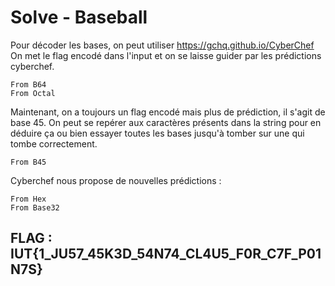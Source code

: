 # Solve - Baseball

Pour décoder les bases, on peut utiliser https://gchq.github.io/CyberChef  
On met le flag encodé dans l'input et on se laisse guider par les prédictions cyberchef.

```
From B64
From Octal
```

Maintenant, on a toujours un flag encodé mais plus de prédiction, il s'agit de base 45. On peut se repérer aux caractères présents dans la string pour en déduire ça ou bien essayer toutes les bases jusqu'à tomber sur une qui tombe correctement.
```
From B45
```
Cyberchef nous propose de nouvelles prédictions : 
```
From Hex
From Base32
```
## FLAG : IUT{1_JU57_45K3D_54N74_CL4U5_F0R_C7F_P01N7S}

